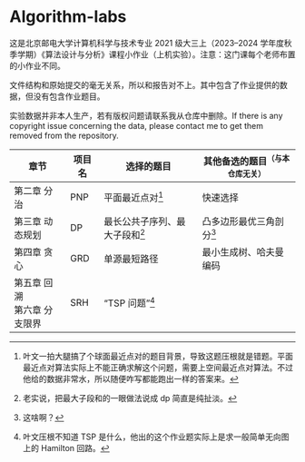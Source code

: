 # Algorithm-labs

这是北京邮电大学计算机科学与技术专业 2021 级大三上（2023–2024 学年度秋季学期）《算法设计与分析》课程小作业（上机实验）。注意：这门课每个老师布置的小作业不同。

文件结构和原始提交的毫无关系，所以和报告对不上。其中包含了作业提供的数据，但没有包含作业题目。

实验数据并非本人生产，若有版权问题请联系我从仓库中删除。If there is any copyright issue concerning the data, please contact me to get them removed from the repository.

| 章节                           | 项目名 | 选择的题目                     | 其他备选的题目<sup>（与本仓库无关）</sup> |
| ------------------------------ | ------ | ------------------------------ | ----------------------------------------- |
| 第二章 分治                    | PNP    | 平面最近点对[^1]               | 快速选择                                  |
| 第三章 动态规划                | DP     | 最长公共子序列、最大子段和[^2] | 凸多边形最优三角剖分[^3]                  |
| 第四章 贪心                    | GRD    | 单源最短路径                   | 最小生成树、哈夫曼编码                    |
| 第五章 回溯<br>第六章 分支限界 | SRH    | “TSP 问题”[^4]                 |                                           |

[^1]: 叶文一拍大腿搞了个球面最近点对的题目背景，导致这题压根就是错题。平面最近点对算法实际上不能正确求解这个问题，需要上空间最近点对算法。不过他给的数据非常水，所以随便咋写都能跑出一样的答案来。
[^2]: 老实说，把最大子段和的一眼做法说成 dp 简直是纯扯淡。
[^3]: 这啥啊？
[^4]: 叶文压根不知道 TSP 是什么，他出的这个作业题实际上是求一般简单无向图上的 Hamilton 回路。[^5][^6]
[^5]: 其他班的同学在课程群指出他的错误被他扣了一通问号，他好像到最后也没相信自己是错的。
[^6]: 虽然他对 TSP 原问题的认识是错误的，但是他的课件里抄来的内容是解决正儿八经 TSP 的问题的算法。这些算法中有的不能应用在求一般图的 Hamilton 回路上（或者说，可以套上去应用但没有实用意义），但他对此浑然不知。
